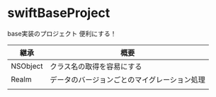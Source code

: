 # swiftBaseProject
base実装のプロジェクト 便利にする！

|継承|概要|
|---|---|
|NSObject|クラス名の取得を容易にする|
|Realm|データのバージョンごとのマイグレーション処理|
|||
